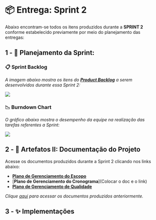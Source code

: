 # 📦 Entrega: __Sprint 2__

Abaixo encontram-se todos os itens produzidos durante a __SPRINT 2__ conforme estabelecido previamente por meio do planejamento das entregas: 

## 1 - 📅 Planejamento da Sprint:

### 📋 Sprint Backlog

*A imagem abaixo mostra os itens do [__Product Backlog__](https://github.com/vinicius-hso/api-fatec-2s-gswatcher/blob/Sprint-1/documentation/%2303_product_backlog.pdf) a serem desenvolvidos durante essa Sprint 2:*

![](https://github.com/vinicius-hso/api-fatec-2s-gswatcher/blob/Sprint-2/Images/sprint2_backlog.png)

### 📉 Burndown Chart

*O gráfico abaixo mostra o desempenho da equipe na realização das tarefas referentes a Sprint:*

![](https://github.com/vinicius-hso/api-fatec-2s-gswatcher/blob/Sprint-2/Images/burndown_sprint2.png)

## 2 - 📂 Artefatos II: Documentação do Projeto

Acesse os documentos produzidos durante a Sprint 2 clicando nos links abaixo:

* [__Plano de Gerenciamento do Escopo__](https://github.com/vinicius-hso/api-fatec-2s-gswatcher/blob/Sprint-2/Documentation/Gerenciamento%20do%20Escopo.pdf)
* [__Plano de Gerenciamento do Cronograma__](Colocar o doc e o link)
* [__Plano de Gerenciamento de Qualidade__](https://github.com/vinicius-hso/api-fatec-2s-gswatcher/blob/Sprint-2/Documentation/Gerenciamento%20de%20Qualidade.pdf)

*Clique [aqui](https://github.com/vinicius-hso/api-fatec-2s-gswatcher/tree/Sprint-1#1----artefatos-documenta%C3%A7%C3%A3o-do-projeto) para acessar os documentos produzidos anteriormente.*

## 3 - ✨ Implementações

